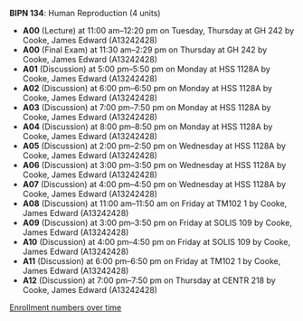 **BIPN 134**: Human Reproduction (4 units)

- **A00** (Lecture) at 11:00 am–12:20 pm on Tuesday, Thursday at GH 242 by Cooke, James Edward (A13242428)
- **A00** (Final Exam) at 11:30 am–2:29 pm on Thursday at GH 242 by Cooke, James Edward (A13242428)
- **A01** (Discussion) at 5:00 pm–5:50 pm on Monday at HSS 1128A by Cooke, James Edward (A13242428)
- **A02** (Discussion) at 6:00 pm–6:50 pm on Monday at HSS 1128A by Cooke, James Edward (A13242428)
- **A03** (Discussion) at 7:00 pm–7:50 pm on Monday at HSS 1128A by Cooke, James Edward (A13242428)
- **A04** (Discussion) at 8:00 pm–8:50 pm on Monday at HSS 1128A by Cooke, James Edward (A13242428)
- **A05** (Discussion) at 2:00 pm–2:50 pm on Wednesday at HSS 1128A by Cooke, James Edward (A13242428)
- **A06** (Discussion) at 3:00 pm–3:50 pm on Wednesday at HSS 1128A by Cooke, James Edward (A13242428)
- **A07** (Discussion) at 4:00 pm–4:50 pm on Wednesday at HSS 1128A by Cooke, James Edward (A13242428)
- **A08** (Discussion) at 11:00 am–11:50 am on Friday at TM102 1 by Cooke, James Edward (A13242428)
- **A09** (Discussion) at 3:00 pm–3:50 pm on Friday at SOLIS 109 by Cooke, James Edward (A13242428)
- **A10** (Discussion) at 4:00 pm–4:50 pm on Friday at SOLIS 109 by Cooke, James Edward (A13242428)
- **A11** (Discussion) at 6:00 pm–6:50 pm on Friday at TM102 1 by Cooke, James Edward (A13242428)
- **A12** (Discussion) at 7:00 pm–7:50 pm on Thursday at CENTR 218 by Cooke, James Edward (A13242428)

[Enrollment numbers over time](./BIPN134.tsv)
